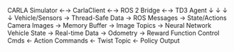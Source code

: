 CARLA Simulator ←→ CarlaClient ←→ ROS 2 Bridge ←→ TD3 Agent
     ↓                  ↓              ↓            ↓
Vehicle/Sensors → Thread-Safe Data → ROS Messages → State/Actions
Camera Images   → Memory Buffer    → Image Topics → Neural Network
Vehicle State   → Real-time Data   → Odometry     → Reward Function
Control Cmds    ← Action Commands  ← Twist Topic  ← Policy Output
